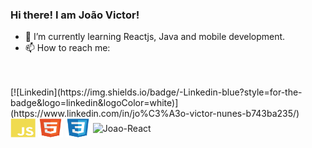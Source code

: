 ### Hi there! I am João Victor!

- 🌱 I’m currently learning Reactjs, Java and mobile development.
- 📫 How to reach me:
<br>
<br>
[![Linkedin](https://img.shields.io/badge/-Linkedin-blue?style=for-the-badge&logo=linkedin&logoColor=white)](https://www.linkedin.com/in/jo%C3%A3o-victor-nunes-b743ba235/)



  <img align="center" alt="Joao-Js" height="30" width="40" src="https://raw.githubusercontent.com/devicons/devicon/master/icons/javascript/javascript-plain.svg">
  <img align="center" alt="Joao-HTML" height="30" width="40" src="https://raw.githubusercontent.com/devicons/devicon/master/icons/html5/html5-original.svg">
  <img align="center" alt="Joao-CSS" height="30" width="40" src="https://raw.githubusercontent.com/devicons/devicon/master/icons/css3/css3-original.svg">
  <img align="center" alt="Joao-React" height="30" width="40" src="https://upload.wikimedia.org/wikipedia/commons/a/a7/React-icon.svg">
  

